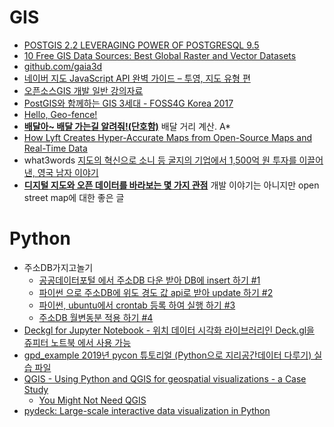 GIS
===

* [POSTGIS 2.2 LEVERAGING POWER OF POSTGRESQL 9.5](http://www.postgresonline.com/journal/archives/350-PostGIS-2.2-leveraging-power-of-PostgreSQL-9.5.html)
* [10 Free GIS Data Sources: Best Global Raster and Vector Datasets](http://gisgeography.com/best-free-gis-data-sources-raster-vector/)
* [github.com/gaia3d](https://github.com/gaia3d)
* [네이버 지도 JavaScript API 완벽 가이드 – 투영, 지도 유형 편](http://d2.naver.com/helloworld/9121395)
* [오픈소스GIS 개발 일반 강의자료](https://www.slideshare.net/jangbi882/gis-73194454)
* [PostGIS와 함께하는 GIS 3세대 - FOSS4G Korea 2017](https://www.slideshare.net/jangbi882/postgis-gis-3-foss4g-korea-2017)
* [Hello, Geo-fence!](http://woowabros.github.io/experience/2018/03/31/hello-geofence.html)
* [**배달아~ 배달 가는길 알려줘!(단호함)**](http://woowabros.github.io/experience/2019/02/07/real-distance-finder.html) 배달 거리 계산. A\*
* [How Lyft Creates Hyper-Accurate Maps from Open-Source Maps and Real-Time Data](https://eng.lyft.com/how-lyft-creates-hyper-accurate-maps-from-open-source-maps-and-real-time-data-8dcf9abdd46a)
* what3words [지도의 혁신으로 소니 등 굴지의 기업에서 1,500억 원 투자를 이끌어 낸, 영국 남자 이야기](https://ppss.kr/archives/193927)
* [**디지털 지도와 오픈 데이터를 바라보는 몇 가지 관점**](https://medium.com/seoul-libre-maps/%EB%94%94%EC%A7%80%ED%84%B8-%EC%A7%80%EB%8F%84%EC%99%80-%EC%98%A4%ED%94%88%EB%8D%B0%EC%9D%B4%ED%84%B0%EB%A5%BC-%EB%B0%94%EB%9D%BC%EB%B3%B4%EB%8A%94-%EB%AA%87-%EA%B0%80%EC%A7%80-%EA%B4%80%EC%A0%90-76a4bd411168) 개발 이야기는 아니지만 open street map에 대한 좋은 글

# Python
* 주소DB가지고놀기
  * [공공데이터포털 에서 주소DB 다운 받아 DB에 insert 하기 #1](https://stricky.tistory.com/116)
  * [파이썬 으로 주소DB에 위도 경도 값 api로 받아 update 하기 #2](https://stricky.tistory.com/119)
  * [파이썬, ubuntu에서 crontab 등록 하여 실행 하기 #3](https://stricky.tistory.com/134)
  * [주소DB 월변동분 적용 하기 #4](https://stricky.tistory.com/138)
* [Deckgl for Jupyter Notebook - 위치 데이터 시각화 라이브러리인 Deck.gl을 쥬피터 노트북 에서 사용 가능](https://github.com/heumsi/deckgl-jupyter)
* [gpd_example 2019년 pycon 튜토리얼 (Python으로 지리공간데이터 다루기) 실습 파일](https://github.com/rollinstar/gpd_example)
* [QGIS - Using Python and QGIS for geospatial visualizations - a Case Study](https://www.airpair.com/python/posts/using-python-and-qgis-for-geospatial-visualization)
  * [You Might Not Need QGIS](http://blog.webkid.io/you-might-not-need-qgis/)
* [pydeck: Large-scale interactive data visualization in Python](https://github.com/uber/deck.gl/tree/master/bindings/python/pydeck)
